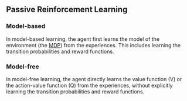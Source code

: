 ## Passive Reinforcement Learning

### Model-based

In model-based learning, the agent first learns the model of the environment (the [MDP](Markov%20Decision%20Processes.md)) from the experiences. 
This includes learning the transition probabilities and reward functions.

### Model-free

In model-free learning, the agent directly learns the value function (V) or the action-value function (Q) from the experiences, without explicitly learning the transition probabilities and reward functions.